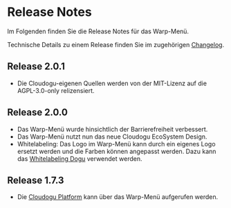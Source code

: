 # Release Notes

Im Folgenden finden Sie die Release Notes für das Warp-Menü. 

Technische Details zu einem Release finden Sie im zugehörigen [Changelog](https://docs.cloudogu.com/de/docs/system-components/warp-menu/CHANGELOG/).

## Release 2.0.1
- Die Cloudogu-eigenen Quellen werden von der MIT-Lizenz auf die AGPL-3.0-only relizensiert.

## Release 2.0.0

* Das Warp-Menü wurde hinsichtlich der Barrierefreiheit verbessert.
* Das Warp-Menü nutzt nun das neue Cloudogu EcoSystem Design.
* Whitelabeling: Das Logo im Warp-Menü kann durch ein eigenes Logo ersetzt werden und die Farben können angepasst 
  werden. Dazu kann das [Whitelabeling Dogu](https://docs.cloudogu.com/de/usermanual/whitelabeling/Configuration/) 
  verwendet werden.

## Release 1.7.3

* Die [Cloudogu Platform](https://platform.cloudogu.com/de/) kann über das Warp-Menü aufgerufen werden.